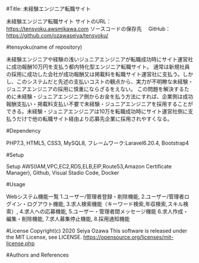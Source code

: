 #Title: 未経験エンジニア転職サイト

未経験エンジニア転職サイト サイトのURL： https://tensyoku.awsmikawa.com ソースコードの保存先　 GitHub：https://github.com/ozawaseiya/tensyoku/

#tensyoku(name of repository)

未経験エンジニアや経験の浅いジュニアエンジニアが転職成功時にサイト運営社に成功報酬10万円を支払う都内特化型エンジニア転職サイト。 通常は新規社員の採用に成功した会社が成功報酬又は掲載料を転職サイト運営社に支払う。しかし、このシステムだと先述の支払いコストの観点から、実力が不明瞭な未経験・ジュニアエンジニアの採用に慎重にならざるをえない。 この問題を解決するために未経験・ジュニアエンジニア側からお金を払う方法にすれば、企業側は成功報酬支払い・掲載料支払い不要で未経験・ジュニアエンジニアを採用することができる。未経験・ジュニアエンジニアは10万を転職成功時にサイト運営社側に支払うだけで他の転職サイト経由より応募先企業に採用されやすくなる。

#Dependency

PHP7.3, HTML5, CSS3, MySQL8, フレームワーク:Laravel6.20.4, Bootstrap4

#Setup

Setup AWS(IAM,VPC,EC2,RDS,ELB,EIP,Route53,Amazon Certificate Manager), Github, Visual Stadio Code, Docker

#Usage

Webシステム機能一覧 1.ユーザー/管理者登録・削除機能, 2.ユーザー/管理者ログイン・ログアウト機能, 3.求人検索機能（キーワード検索,年収検索,スキル検索）, 4.求人への応募機能, 5.ユーザー・管理者間メッセージ機能 6.求人作成・編集・削除機能, 7.求人募集停止機能, 8.採用通知機能


#License Copyright(c) 2020 Seiya Ozawa This software is released under the MIT License, see LICENSE. https://opensource.org/licenses/mit-license.php

#Authors and References